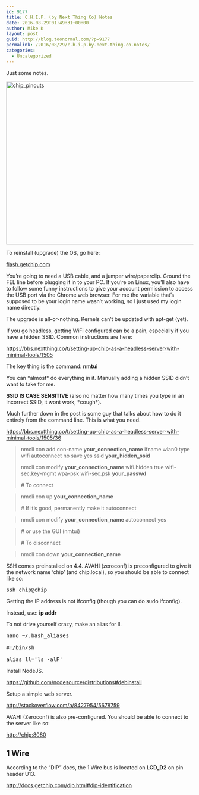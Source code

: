 ```yaml
---
id: 9177
title: C.H.I.P. (by Next Thing Co) Notes
date: 2016-08-29T01:49:31+00:00
author: Mike K
layout: post
guid: http://blog.toonormal.com/?p=9177
permalink: /2016/08/29/c-h-i-p-by-next-thing-co-notes/
categories:
  - Uncategorized
---
```

Just some notes.

[<img src="http://blog.toonormal.com/wp-content/uploads/2016/08/chip_pinouts.jpg" alt="chip_pinouts" width="600" height="438" class="aligncenter size-full wp-image-9178" srcset="http://blog.toonormal.com/wp-content/uploads/2016/08/chip_pinouts.jpg 600w, http://blog.toonormal.com/wp-content/uploads/2016/08/chip_pinouts-450x329.jpg 450w" sizes="(max-width: 600px) 100vw, 600px" />](http://blog.toonormal.com/wp-content/uploads/2016/08/chip_pinouts.jpg)

To reinstall (upgrade) the OS, go here:

[flash.getchip.com](http://flash.getchip.com)

You&#8217;re going to need a USB cable, and a jumper wire/paperclip. Ground the FEL line before plugging it in to your PC. If you&#8217;re on Linux, you&#8217;ll also have to follow some funny instructions to give your account permission to access the USB port via the Chrome web browser. For me the variable that&#8217;s supposed to be your login name wasn&#8217;t working, so I just used my login name directly.

The upgrade is all-or-nothing. Kernels can&#8217;t be updated with apt-get (yet).

If you go headless, getting WiFi configured can be a pain, especially if you have a hidden SSID. Common instructions are here:

<https://bbs.nextthing.co/t/setting-up-chip-as-a-headless-server-with-minimal-tools/1505>

The key thing is the command: **nmtui**

You can \*almost\* do everything in it. Manually adding a hidden SSID didn&#8217;t want to take for me.

**SSID IS CASE SENSITIVE** (also no matter how many times you type in an incorrect SSID, it wont work, \*cough\*).

Much further down in the post is some guy that talks about how to do it entirely from the command line. This is what you need.

<https://bbs.nextthing.co/t/setting-up-chip-as-a-headless-server-with-minimal-tools/1505/36>

> nmcli con add con-name **your\_connection\_name** ifname wlan0 type wifi autoconnect no save yes ssid **your\_hidden\_ssid**
> 
> nmcli con modify **your\_connection\_name** wifi.hidden true wifi-sec.key-mgmt wpa-psk wifi-sec.psk **your_passwd**
> 
> \# To connect
  
> nmcli con up **your\_connection\_name**
> 
> \# If it&#8217;s good, permanently make it autoconnect
  
> nmcli con modify **your\_connection\_name** autoconnect yes
  
> \# or use the GUI (nmtui)
> 
> \# To disconnect
  
> nmcli con down **your\_connection\_name** 

SSH comes preinstalled on 4.4. AVAHI (zeroconf) is preconfigured to give it the network name &#8216;chip&#8217; (and chip.local), so you should be able to connect like so:

<pre class="lang:default decode:true " >ssh chip@chip</pre>

Getting the IP address is not ifconfig (though you can do sudo ifconfig).

Instead, use: **ip addr**

To not drive yourself crazy, make an alias for ll.

<pre>nano ~/.bash_aliases

#!/bin/sh

alias ll='ls -alF'
</pre>

Install NodeJS.

https://github.com/nodesource/distributions#debinstall

Setup a simple web server.

<http://stackoverflow.com/a/8427954/5678759>

AVAHI (Zeroconf) is also pre-configured. You should be able to connect to the server like so:

<http://chip:8080>

## 1 Wire

According to the &#8220;DIP&#8221; docs, the 1 Wire bus is located on **LCD_D2** on pin header U13.

<http://docs.getchip.com/dip.html#dip-identification>